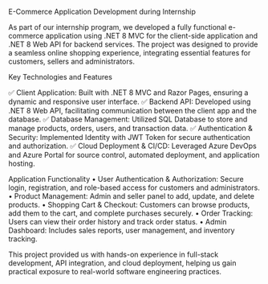 E-Commerce Application Development during Internship

As part of our internship program, we developed a fully functional e-commerce application using .NET 8 MVC for the client-side application and .NET 8 Web API for backend services. The project was designed to provide a seamless online shopping experience, integrating essential features for customers, sellers and administrators.

Key Technologies and Features

✅ Client Application: Built with .NET 8 MVC and Razor Pages, ensuring a dynamic and responsive user interface.
✅ Backend API: Developed using .NET 8 Web API, facilitating communication between the client app and the database.
✅ Database Management: Utilized SQL Database to store and manage products, orders, users, and transaction data.
✅ Authentication & Security: Implemented Identity with JWT Token for secure authentication and authorization.
✅ Cloud Deployment & CI/CD: Leveraged Azure DevOps and Azure Portal for source control, automated deployment, and application hosting.

Application Functionality
	•	User Authentication & Authorization: Secure login, registration, and role-based access for customers and administrators.
	•	Product Management: Admin and seller panel to add, update, and delete products.
	•	Shopping Cart & Checkout: Customers can browse products, add them to the cart, and complete purchases securely.
	•	Order Tracking: Users can view their order history and track order status.
	•	Admin Dashboard: Includes sales reports, user management, and inventory tracking.

This project provided us with hands-on experience in full-stack development, API integration, and cloud deployment, helping us gain practical exposure to real-world software engineering practices.
